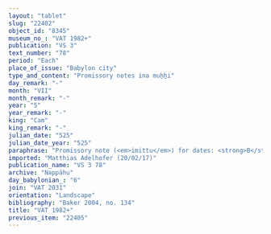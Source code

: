 ```yaml
---
layout: "tablet"
slug: "22402"
object_id: "8345"
museum_no_: "VAT 1982+"
publication: "VS 3"
text_number: "78"
period: "Each"
place_of_issue: "Babylon city"
type_and_content: "Promissory notes ina muẖẖi"
day_remark: "-"
month: "VII"
month_remark: "-"
year: "5"
year_remark: "-"
king: "Cam"
king_remark: "-"
julian_date: "525"
julian_date_year: "525"
paraphrase: "Promissory note (<em>imittu</em>) for dates: <strong>B</strong> owes to <strong><sup>f</sup>A</strong> 4 kor of dates, [impost (<em>imittu</em>) of her field] together with the land (<em>zēru</em>) of <strong><sup>f</sup>C</strong>. He is to pay in Arahsamnu (VIII). Various further payable fees and items follow, among which only the levy of the agricultural supervisor (<em>gugallu</em>), the guard&rsquo;s fee (<em>kādu</em>), date-palm fibres (<em>mangagu</em>), 10 loads of [palm-frond ribs (<em>huṣābu</em>)], and 1 container of pressed dates (<em>darīku</em>) are legible. 1 witness and the scribe (Bēl-iddin/Rēmūtu). Addendum: a damaged clause concerning witnessing follows on the rev and one on the left edge mentioning the 24<sup>th</sup> day.<br /> &nbsp;<br /> <strong><sup>f</sup></strong><strong>A</strong> = Esagil-ram&acirc;t/Balāṭu//Egibi; <strong>B</strong> = Arad-Nergal/Nab&ucirc;-muqqu-elip//Egibi; <strong><sup>f</sup>C </strong>= Gigītu/Balāṭu//Egibi (sister of <strong><sup>f</sup>A</strong>)<br /> &nbsp;"
imported: "Matthias Adelhofer (20/02/17)"
publication_name: "VS 3 78"
archive: "Nappāhu"
day_babylonian_: "6"
join: "VAT 2031"
orientation: "Landscape"
bibliography: "Baker 2004, no. 134"
title: "VAT 1982+"
previous_item: "22405"
---
```

